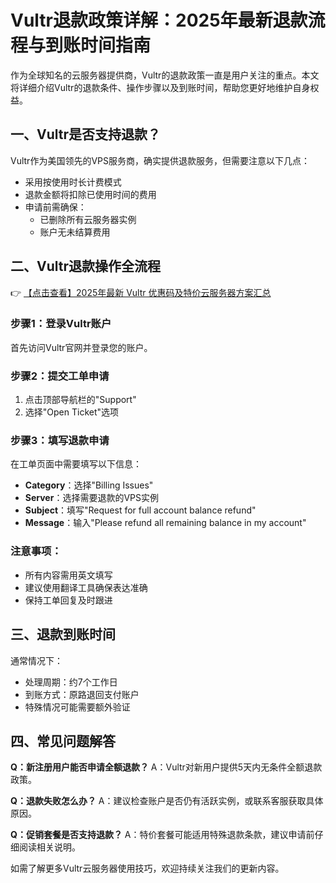 # Vultr退款政策详解：2025年最新退款流程与到账时间指南

作为全球知名的云服务器提供商，Vultr的退款政策一直是用户关注的重点。本文将详细介绍Vultr的退款条件、操作步骤以及到账时间，帮助您更好地维护自身权益。

## 一、Vultr是否支持退款？

Vultr作为美国领先的VPS服务商，确实提供退款服务，但需要注意以下几点：

- 采用按使用时长计费模式
- 退款金额将扣除已使用时间的费用
- 申请前需确保：
  - 已删除所有云服务器实例
  - 账户无未结算费用

## 二、Vultr退款操作全流程

👉 [【点击查看】2025年最新 Vultr 优惠码及特价云服务器方案汇总](https://bit.ly/VuLtr)

### 步骤1：登录Vultr账户
首先访问Vultr官网并登录您的账户。

### 步骤2：提交工单申请
1. 点击顶部导航栏的"Support"
2. 选择"Open Ticket"选项

### 步骤3：填写退款申请
在工单页面中需要填写以下信息：
- **Category**：选择"Billing Issues"
- **Server**：选择需要退款的VPS实例
- **Subject**：填写"Request for full account balance refund"
- **Message**：输入"Please refund all remaining balance in my account"

### 注意事项：
- 所有内容需用英文填写
- 建议使用翻译工具确保表达准确
- 保持工单回复及时跟进

## 三、退款到账时间

通常情况下：
- 处理周期：约7个工作日
- 到账方式：原路退回支付账户
- 特殊情况可能需要额外验证

## 四、常见问题解答

**Q：新注册用户能否申请全额退款？**
A：Vultr对新用户提供5天内无条件全额退款政策。

**Q：退款失败怎么办？**
A：建议检查账户是否仍有活跃实例，或联系客服获取具体原因。

**Q：促销套餐是否支持退款？**
A：特价套餐可能适用特殊退款条款，建议申请前仔细阅读相关说明。

如需了解更多Vultr云服务器使用技巧，欢迎持续关注我们的更新内容。